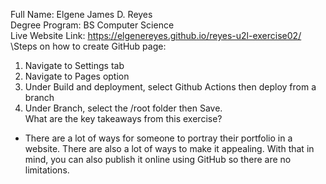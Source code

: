 Full Name: Elgene James D. Reyes\
Degree Program: BS Computer Science\
Live Website Link: https://elgenereyes.github.io/reyes-u2l-exercise02/
\Steps on how to create GitHub page:
1. Navigate to Settings tab
2. Navigate to Pages option
3. Under Build and deployment, select Github Actions then deploy from a branch
4. Under Branch, select the /root folder then Save.\
What are the key takeaways from this exercise?
- There are a lot of ways for someone to portray their portfolio in a website. There are also a lot of ways to make it appealing. With that in mind, you can also publish it online using GitHub so there are no limitations.
